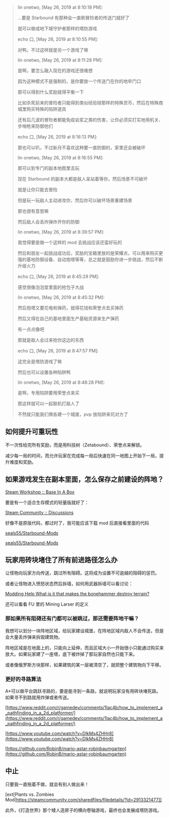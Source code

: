 > lin onetwo, [May 26, 2019 at 8:10:18 PM]:
> 
> ...要是 Starbound 有那种会一直刷冒险者的传送门就好了
> 
> 就可以做成地下城守护者那样的塔防游戏
> 
> echo 口, [May 26, 2019 at 8:10:55 PM]:
> 
> 对鸭，不过这样就是另一个游戏了嘛
> 
> lin onetwo, [May 26, 2019 at 8:11:28 PM]:
> 
> 是啊，要怎么融入现在的游戏还很难想
> 
> 因为这种模式不是强制的，是你要放一个传送门在你的地牢门口
> 
> 那可以得到什么奖励就得平衡一下
> 
> 比如杀死前来的冒险者只能得到类似经验球那样的特殊货币，然后在特殊商城里购买特殊的陷阱道具
> 
> 还有后几波的冒险者都能免疫岩浆之类的伤害，让你必须实打实地用机关、步哨枪来防御他们
> 
> echo 口, [May 26, 2019 at 8:16:13 PM]:
> 
> 那也可以叭，不过新月不喜欢这种要一直防御的，家里还会被破坏
> 
> lin onetwo, [May 26, 2019 at 8:16:55 PM]:
> 
> 那可以到专门的副本地图里去玩
> 
> 现在 Starbound 的副本大都是敌人呆站着等你，然后场景不可破坏
> 
> 就是让你只能去冒险
> 
> 但是玩一玩敌人主动进攻你，然后你可以破坏场景重建场景
> 
> 那也很有意思嘛
> 
> 然后敌人会丢炸弹炸开你的防御
> 
> lin onetwo, [May 26, 2019 at 8:39:57 PM]:
> 
> 我觉得要是做一个这样的 mod 去挑战应该还蛮好玩的
> 
> 然后和朋友一起挑战成功后，奖励的宝箱里放的是荣耀点，可以用来购买更强的基地防御设备、自动炮塔等等，总之就是鼓励你进一步挑战，然后不断升级火力
> 
> echo 口, [May 26, 2019 at 8:45:29 PM]:
> 
> 感觉很像泡泡堂里面的抢包子大战
> 
> lin onetwo, [May 26, 2019 at 8:45:32 PM]:
> 
> 然后炮塔又要花电和弹药，就得花钱和荣誉点去买弹药
> 
> 然后又得在自己的基地里面生产基础资源来生产弹药
> 
> 有一点点像吧
> 
> 那就是敌人会过来抢你这边的东西
> 
> echo 口, [May 26, 2019 at 8:47:57 PM]:
> 
> 这完全是塔防游戏了嘛
> 
> 然后也可以设置各种陷阱鸭
> 
> lin onetwo, [May 26, 2019 at 8:48:28 PM]:
> 
> 是啊，专用陷阱要用荣誉点来买
> 
> 那这样就可以一起联机打敌人了
> 
> 不然就只能我们俩各建一个城堡，pvp 放陷阱来坑对方了

## 如何提升可重玩性

不一次性给完所有奖励，而是用科技树（Zetabound）、荣誉点来解锁。

减少每一局的时间，而允许玩家在完成每一局后快速在同一地图上开始下一局，提升难度和奖励。

## 如果游戏发生在副本里面，怎么保存之前建设的阵地？

[Steam Workshop :: Base In A Box](https://steamcommunity.com/sharedfiles/filedetails/?id=729460427)

要是有一个适合生存模式的轻量版就好了：

[Steam Community :: Discussions](https://steamcommunity.com/workshop/filedetails/discussion/729460427/1617220671495430108/)

好像不是原版代码，都过时了，我可能应该下载 mod 后直接看里面的代码

[seals55/Starbound-Mods](https://github.com/seals55/Starbound-Mods/tree/master/modules-in-a-box)

[seals55/Starbound-Mods](https://github.com/seals55/Starbound-Mods/tree/master/pilch_sciencestation)

## 玩家用砖块堵住了所有前进路径怎么办

让怪物向玩家方向传送，跳过所有阻碍。这将成为设置不可逾越的阻碍的惩罚。

或者让怪物进入愤怒状态然后拆墙，如何用武器拆墙可以看讨论：

[Modding Help What is it that makes the bonehammer destroy terrain?](https://community.playstarbound.com/threads/what-is-it-that-makes-the-bonehammer-destroy-terrain.55347/)

还可以看看 FU 里的 Mining Larser 的定义

### 那如果所有阻碍还有门都可以被跳过，那还需要阵地干嘛？

我想可以划分一块阵地区域，给玩家建设城堡，在阵地区域内敌人不会传送，但是会大量丢炸弹来拆毁建筑物。

阵地区域是在地面上的，只能向上延伸，而且区域大小一开始很小只能通过购买来放大。如果玩家建了一座塔，底下被炸掉了那玩家自然也只能下来。

或者像俄罗斯方块那样，如果建筑的某一层被清空了，就把整个建筑物向下平移。

### 更好的寻路算法

A*可以做平台跳跃寻路的，要是能寻到一条路，就说明玩家没有用砖块堵死路。如果寻不到路就用炸弹或者传送。

[https://www.reddit.com/r/gamedev/comments/1lac4b/how_to_implement_a_pathfinding_in_a_2d_platformer/](https://www.reddit.com/r/gamedev/comments/1lac4b/how_to_implement_a_pathfinding_in_a_2d_platformer/)

[https://www.youtube.com/watch?v=DlkMs4ZHHr8](https://www.youtube.com/watch?v=DlkMs4ZHHr8)

[https://github.com/RobinB/mario-astar-robinbaumgarten](https://github.com/RobinB/mario-astar-robinbaumgarten)

## 中止

只要我一直拖着不做，就会有别人做出来！

[ext[Plants vs. Zombies Mod|https://steamcommunity.com/sharedfiles/filedetails/?id=2913321477]]

此外，《打造世界》那个矮人造房子的横向卷轴游戏，最终也会发展成塔防游戏。